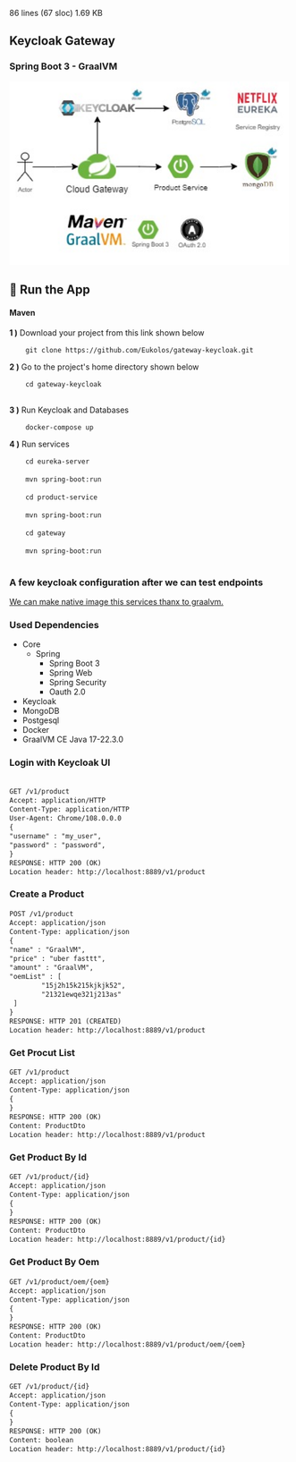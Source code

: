 86 lines (67 sloc)  1.69 KB
## Keycloak Gateway 
### Spring Boot 3 - GraalVM

<img src="image/gateway-keycloak-plan.jpg" alt="App Plan" width="500" />

## 🔨 Run the App

#### Maven

<b>1 )</b> Download your project from this link shown below
```
    git clone https://github.com/Eukolos/gateway-keycloak.git
```

<b>2 )</b> Go to the project's home directory shown below
```
    cd gateway-keycloak
    
```

<b>3 )</b> Run Keycloak and Databases
```
    docker-compose up
```

<b>4 )</b> Run services
```
    cd eureka-server
    
    mvn spring-boot:run
    
    cd product-service
    
    mvn spring-boot:run
    
    cd gateway
    
    mvn spring-boot:run
    
```
### A few keycloak configuration after we can test endpoints

[We can make native image this services thanx to graalvm.](https://github.com/Eukolos/spring-boot-3-example/)

### Used Dependencies
* Core
    * Spring
        * Spring Boot 3
        * Spring Web
        * Spring Security
        * Oauth 2.0
* Keycloak
* MongoDB
* Postgesql
* Docker
* GraalVM CE Java 17-22.3.0

### Login with Keycloak UI

```

GET /v1/product
Accept: application/HTTP
Content-Type: application/HTTP
User-Agent: Chrome/108.0.0.0
{
"username" : "my_user",
"password" : "password",
}
RESPONSE: HTTP 200 (OK)
Location header: http://localhost:8889/v1/product
```

### Create a Product

```
POST /v1/product
Accept: application/json
Content-Type: application/json
{
"name" : "GraalVM",
"price" : "uber fasttt",
"amount" : "GraalVM",
"oemList" : [
        "15j2h15k215kjkjk52",
        "21321ewqe321j213as"
 ]
}
RESPONSE: HTTP 201 (CREATED)
Location header: http://localhost:8889/v1/product
```

### Get Procut List

```
GET /v1/product
Accept: application/json
Content-Type: application/json
{
}
RESPONSE: HTTP 200 (OK)
Content: ProductDto
Location header: http://localhost:8889/v1/product
```

### Get Product By Id

```
GET /v1/product/{id}
Accept: application/json
Content-Type: application/json
{
}
RESPONSE: HTTP 200 (OK)
Content: ProductDto
Location header: http://localhost:8889/v1/product/{id}
```

### Get Product By Oem

```
GET /v1/product/oem/{oem}
Accept: application/json
Content-Type: application/json
{
}
RESPONSE: HTTP 200 (OK)
Content: ProductDto
Location header: http://localhost:8889/v1/product/oem/{oem}
```

### Delete Product By Id

```
GET /v1/product/{id}
Accept: application/json
Content-Type: application/json
{
}
RESPONSE: HTTP 200 (OK)
Content: boolean
Location header: http://localhost:8889/v1/product/{id}
```
